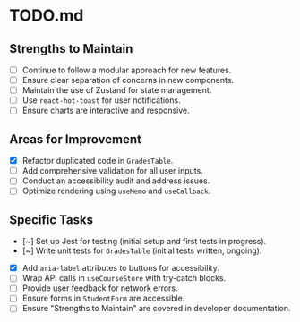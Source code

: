# TODO.md

## Strengths to Maintain

- [ ] Continue to follow a modular approach for new features.
- [ ] Ensure clear separation of concerns in new components.
- [ ] Maintain the use of Zustand for state management.
- [ ] Use `react-hot-toast` for user notifications.
- [ ] Ensure charts are interactive and responsive.

## Areas for Improvement

- [x] Refactor duplicated code in `GradesTable`.
- [ ] Add comprehensive validation for all user inputs.
- [ ] Conduct an accessibility audit and address issues.
- [ ] Optimize rendering using `useMemo` and `useCallback`.

## Specific Tasks

- [~] Set up Jest for testing (initial setup and first tests in progress).
- [~] Write unit tests for `GradesTable` (initial tests written, ongoing).
- [x] Add `aria-label` attributes to buttons for accessibility.
- [ ] Wrap API calls in `useCourseStore` with try-catch blocks.
- [ ] Provide user feedback for network errors.
- [ ] Ensure forms in `StudentForm` are accessible.
- [ ] Ensure "Strengths to Maintain" are covered in developer documentation.
